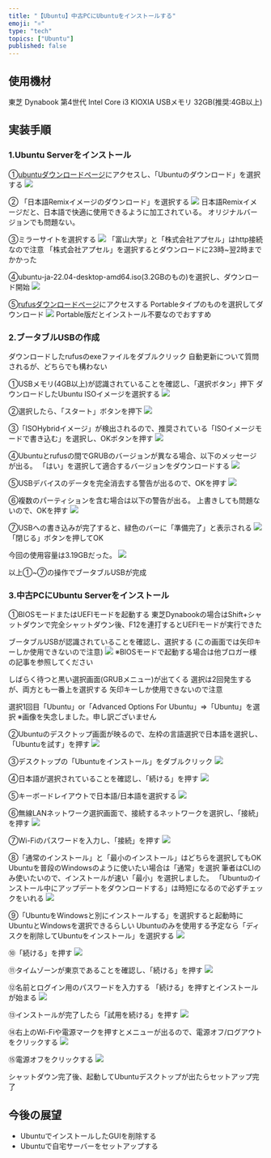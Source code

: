 ```yaml
---
title: "【Ubuntu】中古PCにUbuntuをインストールする"
emoji: "⚛️"
type: "tech"
topics: ["Ubuntu"]
published: false
---
```


## 使用機材
東芝 Dynabook 第4世代 Intel Core i3
KIOXIA USBメモリ 32GB(推奨:4GB以上)

## 実装手順

### 1.Ubuntu Serverをインストール
①[ubuntuダウンロードページ](https://www.ubuntulinux.jp/home)にアクセスし、「Ubuntuのダウンロード」を選択する
![](https://storage.googleapis.com/zenn-user-upload/c468aed989de-20240825.png)

② 「日本語Remixイメージのダウンロード」を選択する
![](https://storage.googleapis.com/zenn-user-upload/846b2994231b-20240825.png)
日本語Remixイメージだと、日本語で快適に使用できるように加工されている。
オリジナルバージョンでも問題ない。

③ミラーサイトを選択する
![](https://storage.googleapis.com/zenn-user-upload/1d2dc7d56856-20240825.png)
「富山大学」と「株式会社アプセル」はhttp接続なので注意
「株式会社アプセル」を選択するとダウンロードに23時~翌2時までかかった

④ubuntu-ja-22.04-desktop-amd64.iso(3.2GBのもの)を選択し、ダウンロード開始
![](https://storage.googleapis.com/zenn-user-upload/e8df71a2f1fd-20240825.png)

⑤[rufusダウンロードページ](https://rufus.ie/ja/)にアクセスする
Portableタイプのものを選択してダウンロード
![](https://storage.googleapis.com/zenn-user-upload/50f4a8cd8975-20240825.png)
Portable版だとインストール不要なのでおすすめ

### 2.ブータブルUSBの作成
ダウンロードしたrufusのexeファイルをダブルクリック
自動更新について質問されるが、どちらでも構わない

①USBメモリ(4GB以上)が認識されていることを確認し、「選択ボタン」押下
 ダウンロードしたUbuntu ISOイメージを選択する
![](https://storage.googleapis.com/zenn-user-upload/1e5508e8d081-20240824.png)

②選択したら、「スタート」ボタンを押下
![](https://storage.googleapis.com/zenn-user-upload/3151e12ff014-20240824.png)

③「ISOHybridイメージ」が検出されるので、推奨されている「ISOイメージモードで書き込む」を選択し、OKボタンを押す
![](https://storage.googleapis.com/zenn-user-upload/b3da422a0824-20240824.png)

④Ubuntuとrufusの間でGRUBのバージョンが異なる場合、以下のメッセージが出る。
 「はい」を選択して適合するバージョンをダウンロードする
![](https://storage.googleapis.com/zenn-user-upload/bfe420a8728b-20240824.png)

⑤USBデバイスのデータを完全消去する警告が出るので、OKを押す
![](https://storage.googleapis.com/zenn-user-upload/14abb0310fa7-20240824.png)

⑥複数のパーティションを含む場合は以下の警告が出る。
 上書きしても問題ないので、OKを押す
![](https://storage.googleapis.com/zenn-user-upload/cc698b64818f-20240824.png)

⑦USBへの書き込みが完了すると、緑色のバーに「準備完了」と表示される
![](https://storage.googleapis.com/zenn-user-upload/e88f70eaeadb-20240824.png)
「閉じる」ボタンを押してOK

今回の使用容量は3.19GBだった。
![](https://storage.googleapis.com/zenn-user-upload/287b7525f717-20240824.png)

以上①~⑦の操作でブータブルUSBが完成

### 3.中古PCにUbuntu Serverをインストール

①BIOSモードまたはUEFIモードを起動する
東芝Dynabookの場合はShift+シャットダウンで完全シャットダウン後、F12を連打するとUEFIモードが実行できた

ブータブルUSBが認識されていることを確認し、選択する
(この画面では矢印キーしか使用できないので注意)
![](https://storage.googleapis.com/zenn-user-upload/b8f4cd03f72b-20240824.jpg)
※BIOSモードで起動する場合は他ブロガー様の記事を参照してください

しばらく待つと黒い選択画面(GRUBメニュー)が出てくる
選択は2回発生するが、両方とも一番上を選択する
矢印キーしか使用できないので注意

選択1回目「Ubuntu」or「Advanced Options For Ubuntu」⇒「Ubuntu」を選択
※画像を失念しました。申し訳ございません

②Ubuntuのデスクトップ画面が映るので、左枠の言語選択で日本語を選択し、「Ubuntuを試す」を押す
![](https://storage.googleapis.com/zenn-user-upload/d7e2a51605b1-20240825.jpg)

③デスクトップの「Ubuntuをインストール」をダブルクリック
![](https://storage.googleapis.com/zenn-user-upload/fc1514b7f74c-20240825.jpg)

④日本語が選択されていることを確認し、「続ける」を押す
![](https://storage.googleapis.com/zenn-user-upload/d9b2b1fd6791-20240825.jpg)

⑤キーボードレイアウトで日本語/日本語を選択する
![](https://storage.googleapis.com/zenn-user-upload/31daecf92ca2-20240825.jpg)

⑥無線LANネットワーク選択画面で、接続するネットワークを選択し、「接続」を押す
![](https://storage.googleapis.com/zenn-user-upload/6be78a9a9c9d-20240825.jpg)

⑦Wi-Fiのパスワードを入力し、「接続」を押す
![](https://storage.googleapis.com/zenn-user-upload/0da4bc9d7f23-20240825.jpg)

⑧「通常のインストール」と「最小のインストール」はどちらを選択してもOK
 Ubuntuを普段のWindowsのように使いたい場合は「通常」を選択
 筆者はCLIのみ使いたいので、インストールが速い「最小」を選択しました。
 「Ubuntuのインストール中にアップデートをダウンロードする」は時短になるので必ずチェックをいれる
![](https://storage.googleapis.com/zenn-user-upload/0d4136085e19-20240825.jpg)

 ⑨「UbuntuをWindowsと別にインストールする」を選択すると起動時にUbuntuとWindowsを選択できるらしい
 Ubuntuのみを使用する予定なら「ディスクを削除してUbuntuをインストール」を選択する
![](https://storage.googleapis.com/zenn-user-upload/d774e3b852cb-20240825.jpg)

⑩「続ける」を押す
![](https://storage.googleapis.com/zenn-user-upload/bd14dd566a55-20240825.jpg)

⑪タイムゾーンが東京であることを確認し、「続ける」を押す
![](https://storage.googleapis.com/zenn-user-upload/7b84f79b4c7e-20240825.jpg)

⑫名前とログイン用のパスワードを入力する
「続ける」を押すとインストールが始まる
![](https://storage.googleapis.com/zenn-user-upload/ba028f9a8ae1-20240825.jpg)

⑬インストールが完了したら「試用を続ける」を押す
![](https://storage.googleapis.com/zenn-user-upload/f221f64a0d78-20240825.jpg)

⑭右上のWi-Fiや電源マークを押すとメニューが出るので、電源オフ/ログアウトをクリックする
![](https://storage.googleapis.com/zenn-user-upload/30e5d5cee960-20240825.jpg)

⑮電源オフをクリックする
![](https://storage.googleapis.com/zenn-user-upload/6a82e2b8979b-20240825.jpg)

シャットダウン完了後、起動してUbuntuデスクトップが出たらセットアップ完了

## 今後の展望
- UbuntuでインストールしたGUIを削除する
- Ubuntuで自宅サーバーをセットアップする